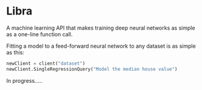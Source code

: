# Libra
A machine learning API that makes training deep neural networks as simple as a one-line function call. 


Fitting a model to a feed-forward neural network to any dataset is as simple as this:

```python
newClient = client("dataset")
newClient.SingleRegressionQuery("Model the median house value")
```

In progress.....
